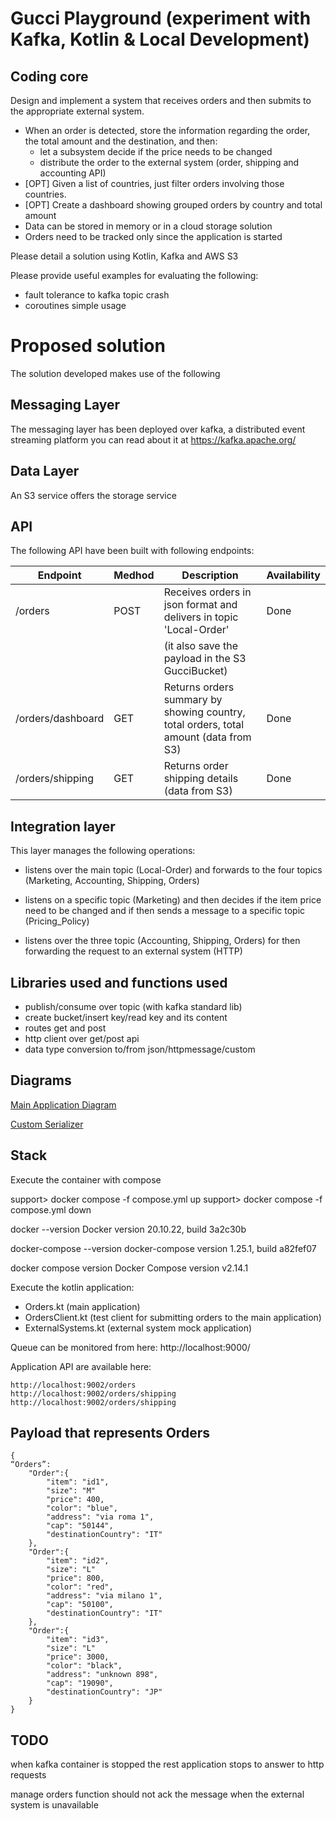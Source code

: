 # Gucci Playground (experiment with Kafka, Kotlin & Local Development)

## Coding core

Design and implement a system that receives orders and then submits to the appropriate external system.

- When an order is detected, store the information regarding the order, the total amount and the destination, and then:
    - let a subsystem decide if the price needs to be changed
    - distribute the order to the external system (order, shipping and accounting API) 
- [OPT] Given a list of countries, just filter orders involving those countries.
- [OPT] Create a dashboard showing grouped orders by country and total amount
- Data can be stored in memory or in a cloud storage solution 
- Orders need to be tracked only since the application is started

Please detail a solution using Kotlin, Kafka and AWS S3

Please provide useful examples for evaluating the following:

- fault tolerance to kafka topic crash
- coroutines simple usage

# Proposed solution

The solution developed makes use of the following

## Messaging Layer 

The messaging layer has been deployed over kafka, a distributed event streaming platform you can read about it at https://kafka.apache.org/

## Data Layer

An S3 service offers the storage service

## API

The following API have been built with following endpoints:

| Endpoint          | Medhod | Description                                                                         | Availability |
|-------------------|--------|-------------------------------------------------------------------------------------|--------------|
| /orders           | POST   | Receives orders in json format and delivers in topic 'Local-Order'                  | Done         |
|                   |        | (it also save the payload in the S3 GucciBucket)                                    |              |
| /orders/dashboard | GET    | Returns orders summary by showing country, total orders, total amount (data from S3) | Done         |
| /orders/shipping  | GET    | Returns order shipping details (data from S3)                                       | Done         |

## Integration layer
This layer manages the following operations:

- listens over the main topic (Local-Order) and forwards to the four topics (Marketing, Accounting, Shipping, Orders) 

- listens on a specific topic (Marketing) and then decides if the item price need to be changed and if then sends a message to a specific topic (Pricing_Policy)

- listens over the three topic (Accounting, Shipping, Orders) for then forwarding the request to an external system (HTTP)

## Libraries used and functions used

- publish/consume over topic (with kafka standard lib)
- create bucket/insert key/read key and its content
- routes get and post
- http client over get/post api
- data type conversion to/from json/httpmessage/custom 

## Diagrams

[Main Application Diagram](support/guccidemokafka2.png)

[Custom Serializer](support/kafkaCustomSerializer.png)

## Stack

Execute the container with compose

support> docker compose -f compose.yml up
support> docker compose -f compose.yml down

docker --version
Docker version 20.10.22, build 3a2c30b

docker-compose --version
docker-compose version 1.25.1, build a82fef07

docker compose version
Docker Compose version v2.14.1

Execute the kotlin application:

- Orders.kt (main application)
- OrdersClient.kt (test client for submitting orders to the main application)
- ExternalSystems.kt (external system mock application)

Queue can be monitored from here: http://localhost:9000/

Application API are available here:

    http://localhost:9002/orders
    http://localhost:9002/orders/shipping
    http://localhost:9002/orders/shipping

## Payload that represents Orders
```
{
“Orders”: 
    "Order":{
        "item": "id1",
        "size": "M"
        "price": 400,
        "color": "blue",
        "address": "via roma 1",
        "cap": "50144",
        "destinationCountry": "IT"
    },
    "Order":{
        "item": "id2",
        "size": "L"
        "price": 800,
        "color": "red",
        "address": "via milano 1",
        "cap": "50100",
        "destinationCountry": "IT"
    },
    "Order":{
        "item": "id3",
        "size": "L"
        "price": 3000,
        "color": "black",
        "address": "unknown 898",
        "cap": "19090",
        "destinationCountry": "JP"
    }
}
```

## TODO

when kafka container is stopped the rest application stops to answer to http requests

manage orders function should not ack the message when the external system is unavailable